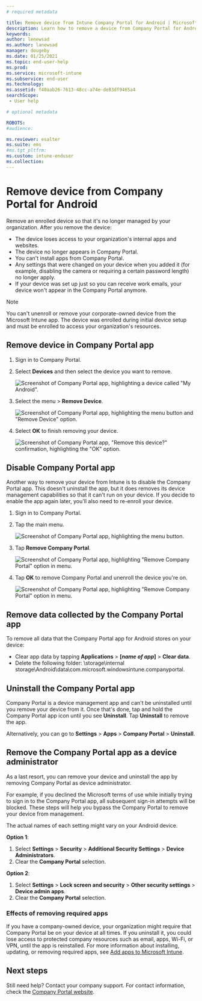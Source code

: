 ```yaml
---
# required metadata

title: Remove device from Intune Company Portal for Android | Microsoft Docs
description: Learn how to remove a device from Company Portal for Android and uninstall the Company Portal app.
keywords:
author: lenewsad
ms.author: lanewsad
manager: dougeby
ms.date: 01/25/2021
ms.topic: end-user-help
ms.prod:
ms.service: microsoft-intune
ms.subservice: end-user
ms.technology:
ms.assetid: f40aab26-7613-48cc-a74e-de83df9465a4
searchScope:
 - User help

# optional metadata

ROBOTS:   
#audience:

ms.reviewer: esalter
ms.suite: ems
#ms.tgt_pltfrm:
ms.custom: intune-enduser
ms.collection: 
---
```


# Remove device from Company Portal for Android

Remove an enrolled device so that it's no longer managed by your organization. After you remove the device:  

* The device loses access to your organization's internal apps and websites.  
* The device no longer appears in Company Portal.
* You can't install apps from Company Portal.
* Any settings that were changed on your device when you added it (for example, disabling the camera or requiring a certain password length) no longer apply.  
* If your device was set up just so you can receive work emails, your device won't appear in the Company Portal anymore.

> [!NOTE]
> You can't unenroll or remove your corporate-owned device from the 
> Microsoft Intune app. The device was enrolled during initial device setup and must be enrolled to access your organization's resources.  

## Remove device in Company Portal app  
1. Sign in to Company Portal.
2. Select **Devices** and then select the device you want to remove. 

    ![Screenshot of Company Portal app, highlighting a device called "My Android".](./media/remove-device-from-company-portal-2101-01.png) 

3. Select the menu > **Remove Device**.  

    ![Screenshot of Company Portal app, highlighting the menu button and "Remove Device" option.](./media/remove-device-from-company-portal-2101-02.png)  

4. Select **OK** to finish removing your device.  

    ![Screenshot of Company Portal app, "Remove this device?" confirmation, highlighting the "OK" option.](./media/remove-device-from-company-portal-2101-03.png)  

## Disable Company Portal app  
Another way to remove your device from Intune is to disable the Company Portal app. This doesn't uninstall the app, but it does removes its device management capabilities so that it can't run on your device. If you decide to enable the app again later, you'll also need to re-enroll your device.    

1. Sign in to Company Portal.  
2. Tap the main menu.    

    ![Screenshot of Company Portal app, highlighting the menu button.](./media/remove-intune-company-portal-android-2101-01.png) 

3. Tap **Remove Company Portal**.   

    ![Screenshot of Company Portal app, highlighting "Remove Company Portal" option in menu.](./media/remove-intune-company-portal-android-2101-02.png) 

4. Tap **OK** to remove Company Portal and unenroll the device you're on.  

    ![Screenshot of Company Portal app, highlighting "Remove Company Portal" option in menu.](./media/remove-intune-company-portal-android-2101-03.png) 




## Remove data collected by the Company Portal app  

To remove all data that the Company Portal app for Android stores on your device:  

- Clear app data by tapping **Applications** > **[*name of app*]** > **Clear data**.
- Delete the following folder: \storage\internal storage\Android\data\com.microsoft.windowsintune.companyportal.  

## Uninstall the Company Portal app

Company Portal is a device management app and can't be uninstalled until you remove your device from it. Once that's done, tap and hold the Company Portal app icon until you see **Uninstall**. Tap **Uninstall** to remove the app.    

Alternatively, you can go to **Settings** > **Apps** > **Company Portal** > **Uninstall**.  

## Remove the Company Portal app as a device administrator  

As a last resort, you can remove your device and uninstall the app by removing Company Portal as device administrator. 

For example, if you declined the Microsoft terms of use while initially trying to sign in to the Company Portal app, all subsequent sign-in attempts will be blocked. These steps will help you bypass the Company Portal to remove your device from management.    

The actual names of each setting might vary on your Android device.  

**Option 1**:  

1. Select **Settings** > **Security** > **Additional Security Settings** > **Device Administrators**.  
2. Clear the **Company Portal** selection.  

**Option 2**:

1. Select **Settings** > **Lock screen and security** > **Other security settings** > **Device admin apps**.
2. Clear the **Company Portal** selection.

### Effects of removing required apps  
If you have a company-owned device, your organization might require that Company Portal be on your device at all times. If you uninstall it, you could lose access to protected company resources such as email, apps, Wi-Fi, or VPN, until the app is reinstalled. For more information about installing, updating, or removing required apps, see [Add apps to Microsoft Intune](/intune/apps/apps-add#apps-that-are-added-automatically-by-intune).


## Next steps  

Still need help? Contact your company support. For contact information, check the [Company Portal website](https://go.microsoft.com/fwlink/?linkid=2010980).
